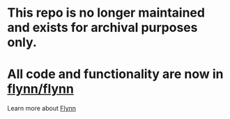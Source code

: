 # This repo is no longer maintained and exists for archival purposes only. 

# All code and functionality are now in [flynn/flynn](https://github.com/flynn/flynn)

Learn more about [Flynn](https://flynn.io)
